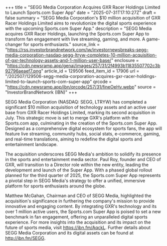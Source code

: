 +++
title = "SEGG Media Corporation Acquires GXR Racer Holdings Limited to Launch Sports.com Super App"
date = "2025-07-31T17:10:27Z"
draft = false
summary = "SEGG Media Corporation's $10 million acquisition of GXR Racer Holdings Limited aims to revolutionize the digital sports experience with the upcoming Sports.com Super App."
description = "SEGG Media acquires GXR Racer Holdings, launching the Sports.com Super App to transform fan engagement with live streaming, gaming, and more. A game-changer for sports enthusiasts."
source_link = "https://rss.investorbrandnetwork.com/iw/investornewsbreaks-segg-media-corporation-nasdaq-segg-ltryw-completes-10-million-acquisition-of-gxr-technology-assets-and-1-million-user-base/"
enclosure = "https://cdn.newsramp.app/genai/images/257/31/2f4993b11835507702c3b92796aeaef7.png"
article_id = 129506
feed_item_id = 17906
url = "/202507/129506-segg-media-corporation-acquires-gxr-racer-holdings-limited-to-launch-sports-com-super-app"
qrcode = "https://cdn.newsramp.app/ibn/qrcode/257/31/fineOeHv.webp"
source = "InvestorBrandNetwork (IBN)"
+++

<p>SEGG Media Corporation (NASDAQ: SEGG, LTRYW) has completed a significant $10 million acquisition of technology assets and an active user base from GXR Racer Holdings Limited, marking its second acquisition in July. This strategic move is set to merge GXR's platform with the Sports.com app, culminating in the creation of the Sports.com Super App. Designed as a comprehensive digital ecosystem for sports fans, the app will feature live streaming, community hubs, social stats, e-commerce, gaming, and real-time translations, aiming to redefine the digital sports and entertainment landscape.</p><p>The acquisition underscores SEGG Media's ambition to solidify its presence in the sports and entertainment media sector. Paul Roy, founder and CEO of GXR, will transition to a Director role within the new entity, leading the development and launch of the Super App. With a phased global rollout planned for the third quarter of 2025, the Sports.com Super App represents a pivotal step in SEGG Media's strategy to offer a unified, immersive platform for sports enthusiasts around the globe.</p><p>Matthew McGahan, Chairman and CEO of SEGG Media, highlighted the acquisition's significance in furthering the company's mission to provide innovative and engaging content. By integrating GXR's technology and its over 1 million active users, the Sports.com Super App is poised to set a new benchmark in fan engagement, offering an unparalleled digital sports experience. For more insights into the acquisition and its impact on the future of sports media, visit <a href='https://ibn.fm/AqckL' rel='nofollow' target='_blank'>https://ibn.fm/AqckL</a>. Further details about SEGG Media Corporation and its digital assets can be found at <a href='http://ibn.fm/SEGG' rel='nofollow' target='_blank'>http://ibn.fm/SEGG</a>.</p>